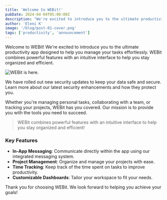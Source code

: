 ```yaml
---
title: 'Welcome to WEBit!'
pubDate: 2024-04-04T05:00:00Z
description: "We're excited to introduce you to the ultimate productivity app designed to help you manage your tasks effortlessly to help you stay organized and efficient."
author: 'Eleni K'
image: '/blog/post-01-cover.png'
tags: ['productivity', 'announcement']
---
```


Welcome to WEBit! We're excited to introduce you to the ultimate productivity app designed to help you manage your tasks effortlessly. WEBit combines powerful features with an intuitive interface to help you stay organized and efficient.

![WEBit is here.](/blog/post-01.png)

We have rolled out new security updates to keep your data safe and secure. Learn more about our latest security enhancements and how they protect you.

Whether you're managing personal tasks, collaborating with a team, or tracking your projects, WEBit has you covered. Our mission is to provide you with the tools you need to succeed.

> WEBit combines powerful features with an intuitive interface to help you stay organized and efficient!

### Key Features

- **In-App Messaging**: Communicate directly within the app using our integrated messaging system.
- **Project Management**: Organize and manage your projects with ease.
- **Time Tracking**: Keep track of the time spent on tasks to improve productivity.
- **Customizable Dashboards**: Tailor your workspace to fit your needs.

Thank you for choosing WEBit. We look forward to helping you achieve your goals!
